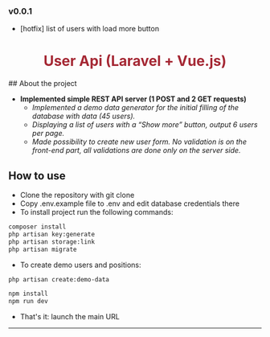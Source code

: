 ### v0.0.1 ###
* [hotfix] list of users with load more button

<h1 align="center" style="color:#a52834;">User Api (Laravel + Vue.js)</h1>
## About the project

- __Implemented simple REST API server (1 POST and 2 GET requests)__
    - _Implemented a demo data generator for the initial filling of the database with data (45
users)._
    - _Displaying a list of users with a “Show more” button, output 6 users per page._
    - _Made possibility to create new user form. No validation is on the front-end part, all validations
are done only on the server side._

## How to use

- Clone the repository with git clone
- Copy .env.example file to .env and edit database credentials there
- To install project run the following commands:
```bash
composer install
php artisan key:generate
php artisan storage:link
php artisan migrate
```
- To create demo users and positions:
```bash
php artisan create:demo-data
```

```bash
npm install
npm run dev
```

- That's it: launch the main URL

***

